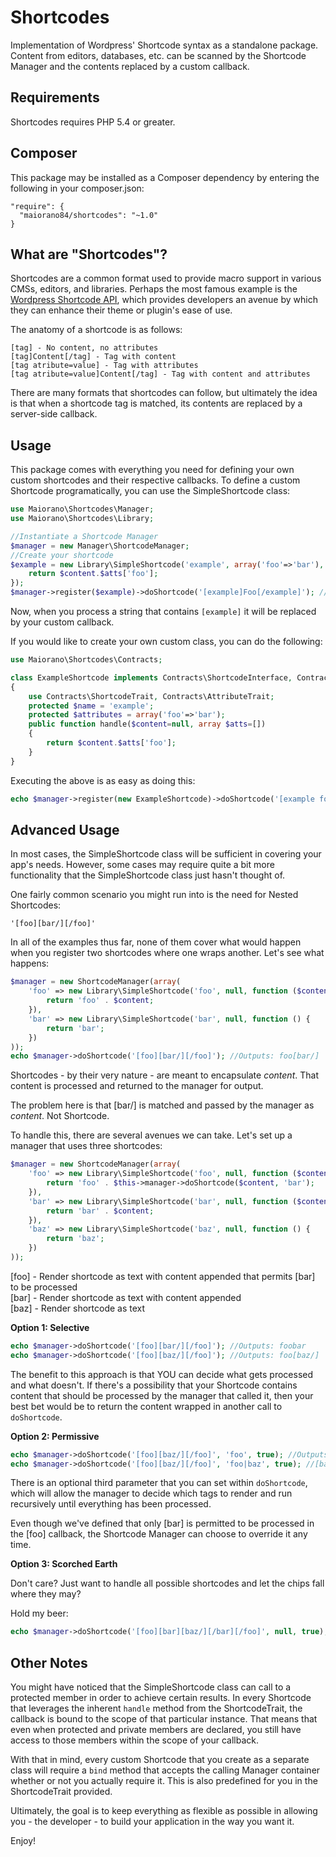 # Shortcodes
Implementation of Wordpress' Shortcode syntax as a standalone package. Content from editors, databases, etc. can be scanned by the Shortcode Manager and the contents replaced by a custom callback.

## Requirements
Shortcodes requires PHP 5.4 or greater.

## Composer
This package may be installed as a Composer dependency by entering the following in your composer.json:

```
"require": {
  "maiorano84/shortcodes": "~1.0"
}
```
## What are "Shortcodes"?

Shortcodes are a common format used to provide macro support in various CMSs, editors, and libraries. Perhaps the most famous example is the [Wordpress Shortcode API](https://codex.wordpress.org/Shortcode_API), which provides developers an avenue by which they can enhance their theme or plugin's ease of use.

The anatomy of a shortcode is as follows:

```
[tag] - No content, no attributes
[tag]Content[/tag] - Tag with content
[tag atribute=value] - Tag with attributes
[tag atribute=value]Content[/tag] - Tag with content and attributes
```

There are many formats that shortcodes can follow, but ultimately the idea is that when a shortcode tag is matched, its contents are replaced by a server-side callback.

## Usage

This package comes with everything you need for defining your own custom shortcodes and their respective callbacks. To define a custom Shortcode programatically, you can use the SimpleShortcode class:

```php
use Maiorano\Shortcodes\Manager;
use Maiorano\Shortcodes\Library;

//Instantiate a Shortcode Manager
$manager = new Manager\ShortcodeManager;
//Create your shortcode
$example = new Library\SimpleShortcode('example', array('foo'=>'bar'), function($content=null, array $atts=[]){
    return $content.$atts['foo'];
});
$manager->register($example)->doShortcode('[example]Foo[/example]'); //Outputs: Foobar
```

Now, when you process a string that contains `[example]` it will be replaced by your custom callback.

If you would like to create your own custom class, you can do the following:

```php
use Maiorano\Shortcodes\Contracts;

class ExampleShortcode implements Contracts\ShortcodeInterface, Contracts\AttributeInterface
{
    use Contracts\ShortcodeTrait, Contracts\AttributeTrait;
    protected $name = 'example';
    protected $attributes = array('foo'=>'bar');
    public function handle($content=null, array $atts=[])
    {
        return $content.$atts['foo'];
    }
}
```

Executing the above is as easy as doing this:

```php
echo $manager->register(new ExampleShortcode)->doShortcode('[example foo=baz]Foo[/example]'); //Outputs: Foobaz
```

## Advanced Usage

In most cases, the SimpleShortcode class will be sufficient in covering your app's needs. However, some cases may require quite a bit more functionality that the SimpleShortcode class just hasn't thought of.

One fairly common scenario you might run into is the need for Nested Shortcodes:

`'[foo][bar/][/foo]'`

In all of the examples thus far, none of them cover what would happen when you register two shortcodes where one wraps another.
Let's see what happens:

```php
$manager = new ShortcodeManager(array(
    'foo' => new Library\SimpleShortcode('foo', null, function ($content) {
        return 'foo' . $content;
    }),
    'bar' => new Library\SimpleShortcode('bar', null, function () {
        return 'bar';
    })
));
echo $manager->doShortcode('[foo][bar/][/foo]'); //Outputs: foo[bar/]
```

Shortcodes - by their very nature - are meant to encapsulate *content*. That content is processed and returned to the manager for output.

The problem here is that [bar/] is matched and passed by the manager as *content*. Not Shortcode.

To handle this, there are several avenues we can take. Let's set up a manager that uses three shortcodes:

```php
$manager = new ShortcodeManager(array(
    'foo' => new Library\SimpleShortcode('foo', null, function ($content) {
        return 'foo' . $this->manager->doShortcode($content, 'bar');
    }),
    'bar' => new Library\SimpleShortcode('bar', null, function ($content) {
        return 'bar' . $content;
    }),
    'baz' => new Library\SimpleShortcode('baz', null, function () {
        return 'baz';
    })
));
```

[foo] - Render shortcode as text with content appended that permits [bar] to be processed  
[bar] - Render shortcode as text with content appended  
[baz] - Render shortcode as text

**Option 1: Selective**
```php
echo $manager->doShortcode('[foo][bar/][/foo]'); //Outputs: foobar
echo $manager->doShortcode('[foo][baz/][/foo]'); //Outputs: foo[baz/]
```

The benefit to this approach is that YOU can decide what gets processed and what doesn't. If there's a possibility that your Shortcode contains content that should be processed by the manager that called it, then your best bet would be to return the content wrapped in another call to `doShortcode`.

**Option 2: Permissive**

```php
echo $manager->doShortcode('[foo][baz/][/foo]', 'foo', true); //Outputs: foo[baz/]
echo $manager->doShortcode('[foo][baz/][/foo]', 'foo|baz', true); //[baz] Permitted in this instance
```
There is an optional third parameter that you can set within `doShortcode`, which will allow the manager to decide which tags to render and run recursively until everything has been processed.

Even though we've defined that only [bar] is permitted to be processed in the [foo] callback, the Shortcode Manager can choose to override it any time.

**Option 3: Scorched Earth**

Don't care? Just want to handle all possible shortcodes and let the chips fall where they may?

Hold my beer:

```php
echo $manager->doShortcode('[foo][bar][baz/][/bar][/foo]', null, true); //Outputs: foobarbaz
```

## Other Notes

You might have noticed that the SimpleShortcode class can call to a protected member in order to achieve certain results. In every Shortcode that leverages the inherent `handle` method from the ShortcodeTrait, the callback is bound to the scope of that particular instance. That means that even when protected and private members are declared, you still have access to those members within the scope of your callback.

With that in mind, every custom Shortcode that you create as a separate class will require a `bind` method that accepts the calling Manager container whether or not you actually require it. This is also predefined for you in the ShortcodeTrait provided.

Ultimately, the goal is to keep everything as flexible as possible in allowing you - the developer - to build your application in the way you want it.

Enjoy!
